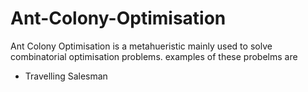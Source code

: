 # Ant-Colony-Optimisation

Ant Colony Optimisation is a metahueristic mainly used to solve combinatorial optimisation problems.
examples of these probelms are

* Travelling Salesman 
